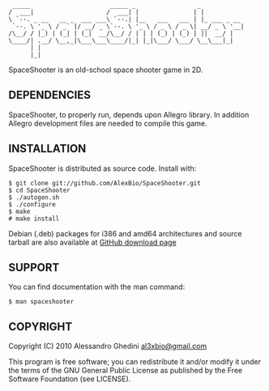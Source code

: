      _____                      _____ _                 _            
    /  ___|                    /  ___| |               | |           
    \ `--. _ __   __ _  ___ ___\ `--.| |__   ___   ___ | |_ ___ _ __ 
     `--. \ '_ \ / _` |/ __/ _ \`--. \ '_ \ / _ \ / _ \| __/ _ \ '__|
    /\__/ / |_) | (_| | (_|  __/\__/ / | | | (_) | (_) | ||  __/ |   
    \____/| .__/ \__,_|\___\___\____/|_| |_|\___/ \___/ \__\___|_|   
          | |                                                        
          |_|                                                        

SpaceShooter is an old-school space shooter game in 2D.

## DEPENDENCIES

SpaceShooter, to properly run, depends upon Allegro library. In addition
Allegro development files are needed to compile this game.

## INSTALLATION

SpaceShooter is distributed as source code. Install with:

    $ git clone git://github.com/AlexBio/SpaceShooter.git
    $ cd SpaceShooter
    $ ./autogen.sh
    $ ./configure
    $ make
    # make install

Debian (.deb) packages for i386 and amd64 architectures and source tarball
are also available at [GitHub download page](http://github.com/AlexBio/SpaceShooter/downloads)
    
## SUPPORT

You can find documentation with the man command:

    $ man spaceshooter

## COPYRIGHT

Copyright (C) 2010 Alessandro Ghedini <al3xbio@gmail.com>

This program is free software; you can redistribute it and/or modify it
under the terms of the GNU General Public License as published
by the Free Software Foundation (see LICENSE).
